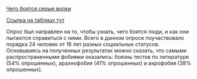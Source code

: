 [Чего боятся серые волки](https://docs.google.com/forms/d/1I6ak9EtzDmjpWInEpPBDKXqUNt7lIz4rA9Ngvb0Wx-g/edit#responses)

[Ссылка на таблицу тут](https://docs.google.com/spreadsheets/d/1Vu3VkWCDFJueYlvgfDR0cEji0GUZayNbo1kfccixASE/edit#gid=1616531573)

Опрос был направлен на то, чтобы узнать, чего боятся люди, и как они пытаются справиться с ними. Всего в данном опросе поучаствовало порядка 24 человек от 16 лет разных социальных статусов. Основываясь на полученных результатах можно сказать, что самыми распространенными фобиями оказались: боязнь тестов по литературе (54% опрошенных), арахнофобия (41% опрошенных) и акрофобия (38% опрошенных).
